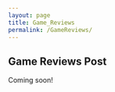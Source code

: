 ```yaml
---
layout: page
title: Game_Reviews
permalink: /GameReviews/
---
```


## Game Reviews Post
Coming soon!
